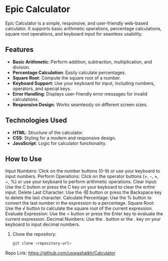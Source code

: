 # Epic Calculator

Epic Calculator is a simple, responsive, and user-friendly web-based calculator. It supports basic arithmetic operations, percentage calculations, square root operations, and keyboard input for seamless usability.

## Features

- **Basic Arithmetic**: Perform addition, subtraction, multiplication, and division.
- **Percentage Calculation**: Easily calculate percentages.
- **Square Root**: Compute the square root of a number.
- **Keyboard Support**: Use your keyboard for input, including numbers, operators, and special keys.
- **Error Handling**: Displays user-friendly error messages for invalid calculations.
- **Responsive Design**: Works seamlessly on different screen sizes.

## Technologies Used

- **HTML**: Structure of the calculator.
- **CSS**: Styling for a modern and responsive design.
- **JavaScript**: Logic for calculator functionality.

## How to Use
Input Numbers: Click on the number buttons (0-9) or use your keyboard to input numbers.
Perform Operations: Click on the operator buttons (+, -, ×, ÷, %) or use your keyboard to perform arithmetic operations.
Clear Input: Use the C button or press the C key on your keyboard to clear the entire input.
Delete Last Character: Use the ⌫ button or press the Backspace key to delete the last character.
Calculate Percentage: Use the % button to convert the last number in the expression to a percentage.
Square Root: Use the √ button to calculate the square root of the current expression.
Evaluate Expression: Use the = button or press the Enter key to evaluate the current expression.
Decimal Numbers: Use the . button or the . key on your keyboard to input decimal numbers.

1. Clone the repository:
   ```bash
   git clone <repository-url>
Repo Link: https://github.com/uswashaikh/Calculator
